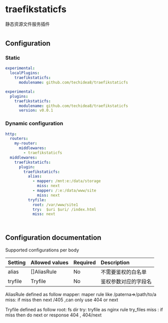 # traefikstaticfs
静态资源文件服务插件
#
## Configuration

### Static

```yaml
experimental:
  localPlugins:
    traefikstaticfs:
      modulename: github.com/techidea8/traefikstaticfs
```


```yaml
experimental:
  plugins:
    traefikstaticfs:
      modulename: github.com/techidea8/traefikstaticfs
      version: v0.0.1
```

### Dynamic configuration

```yaml
http:
  routers:
    my-router:
      middlewares:
        - traefikstaticfs
  middlewares:
    traefikstaticfs:
      plugin:
        traefikstaticfs:
          alias:
            - mapper: /mnt:e:/data/storage
              miss: next
            - mapper: /:e:/data/www/site
              miss: next
          tryfile:
            root: /var/www/site1
            try:  $uri $uri/ /index.html
            miss: next
          
```

#
## Configuration documentation

Supported configurations per body

| Setting           | Allowed values      | Required    | Description |
| :--               | :--                 | :--         | :--         |
| alias         | []AliasRule            | No          | 不需要鉴权的白名单 |
| tryfile         | Tryfile            | No          | 鉴权参数对应的字段名 |

AliasRule defined as follow
mapper: maper rule  like  /paterna=>/path/to/a
miss: if miss then  next /405 ,can only use 404 or next

Tryfile defined as follow
root: fs dir
try: tryfile as nginx rule try_files
miss : if miss then do next or response 404 , 404/next

#